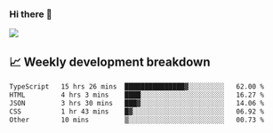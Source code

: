 ### Hi there 👋
<img align="center" src="https://github-readme-stats.vercel.app/api?username=Tumao727&show_icons=true&hide_title=true&theme=dracula" />


## 📈 Weekly development breakdown
<!--START_SECTION:waka-->

```txt
TypeScript   15 hrs 26 mins  ███████████████▓░░░░░░░░░   62.00 %
HTML         4 hrs 3 mins    ████░░░░░░░░░░░░░░░░░░░░░   16.27 %
JSON         3 hrs 30 mins   ███▓░░░░░░░░░░░░░░░░░░░░░   14.06 %
CSS          1 hr 43 mins    █▓░░░░░░░░░░░░░░░░░░░░░░░   06.92 %
Other        10 mins         ▒░░░░░░░░░░░░░░░░░░░░░░░░   00.73 %
```

<!--END_SECTION:waka-->